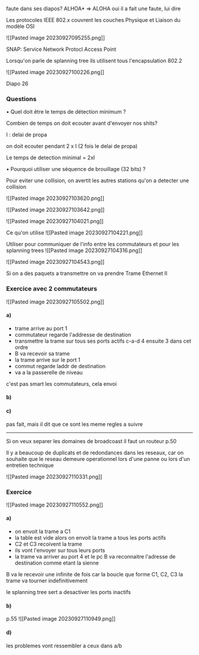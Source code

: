 faute dans ses diapos? ALHOA* => ALOHA 
oui il a fait une faute, lui dire


Les protocoles IEEE 802.x couvrent les couches Physique et
Liaison du modèle OSI

![[Pasted image 20230927095255.png]]

SNAP: Service Network Protocl Access Point

Lorsqu'on parle de splanning tree ils utilisent tous l'encapsulation 802.2

![[Pasted image 20230927100226.png]]

Diapo 26

### Questions
• Quel doit être le temps de détection minimum ?

Combien de temps on doit ecouter avant d'envoyer nos shits?

I : delai de propa

on doit ecouter pendant 2 x I (2 fois le delai de propa)

Le temps de detection minimal = 2xI

• Pourquoi utiliser une séquence de brouillage (32 bits) ?

Pour eviter une collision, on avertit les autres stations qu'on a detecter une collision

![[Pasted image 20230927103620.png]]


![[Pasted image 20230927103642.png]]

![[Pasted image 20230927104021.png]]




Ce qu'on utilise
![[Pasted image 20230927104221.png]]

Utiliser pour communiquer de l'info entre les commutateurs et pour les splanning trees
![[Pasted image 20230927104316.png]]

![[Pasted image 20230927104543.png]]

Si on a des paquets a transmettre on va prendre Trame Ethernet II

### Exercice avec 2 commutateurs

![[Pasted image 20230927105502.png]]

#### a)
- trame arrive au port 1
- commutateur regarde l'addresse de destination
- transmettre la trame sur tous ses ports actifs c-a-d 4 ensuite 3 dans cet ordre
- B va recevoir sa trame
- la trame arrive sur le port 1
- commut regarde laddr de destination
- va a la passerelle de niveau

c'est pas smart les commutateurs, cela envoi 

#### b)

#### c)

pas fait, mais il dit que ce sont les meme regles a suivre

-----------------------


Si on veux separer les domaines de broadcoast il faut un routeur
p.50

Il y a beaucoup de duplicats et de redondances dans les reseaux, car on souhaite que le reseau demeure operationnel lors d'une panne ou lors d'un entretien technique

![[Pasted image 20230927110331.png]]


### Exercice
![[Pasted image 20230927110552.png]]

#### a)
- on envoit la trame a C1
- la table est vide alors on envoit la trame a tous les ports actifs
- C2 et C3 recoivent la trame
- ils vont l'envoyer sur tous leurs ports
- la trame va arriver au port 4 et le pc B va reconnaitre l'adresse de destination comme etant la sienne

B va le recevoir une infinite de fois car la boucle que forme C1, C2, C3 la trame va tourner indefinitivement


le splanning tree sert a desactiver les ports inactifs
#### b)
p.55
![[Pasted image 20230927110949.png]]

#### d) 
les problemes vont ressembler a ceux dans a/b



